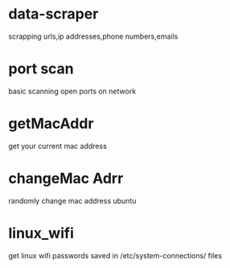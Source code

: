 # data-scraper
scrapping urls,ip addresses,phone numbers,emails
# port scan
 basic scanning open ports on network
# getMacAddr
 get your current mac address
# changeMac Adrr
 randomly change mac address ubuntu
# linux_wifi
 get linux wifi passwords saved in /etc/system-connections/ files
